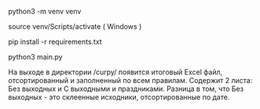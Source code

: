 python3 -m venv venv

source venv/Scripts/activate ( Windows )

pip install -r requirements.txt

python3 main.py

На выходе в директории /curpy/ появится итоговый Excel файл, отсортированный и заполненный по всем правилам.
Содержит 2 листа: Без выходных и С выходными и праздниками. Разница в том, что Без выходных - это склеенные исходники, отсортированные по дате.